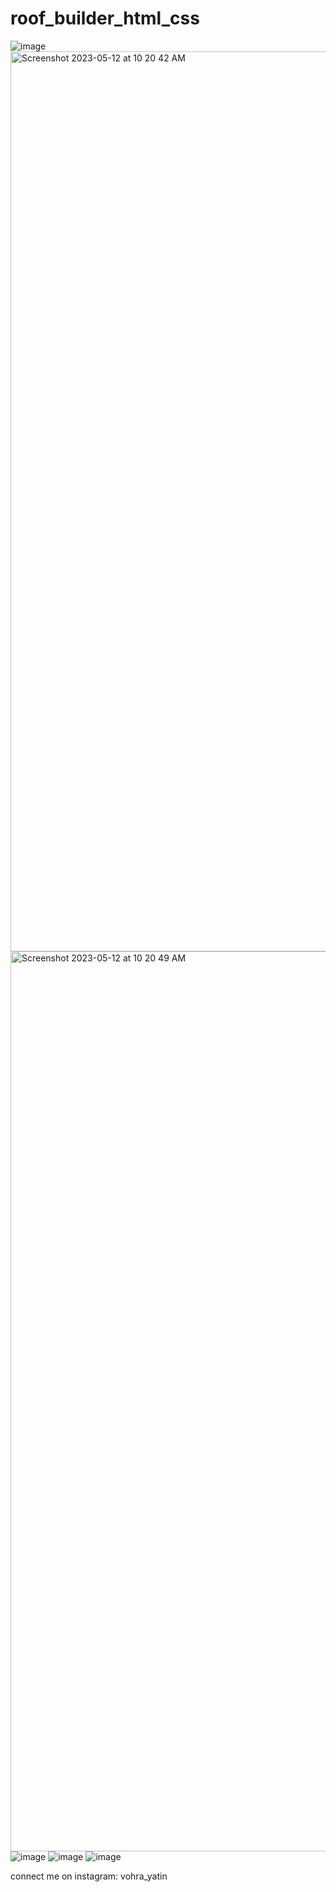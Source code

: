 # roof_builder_html_css

![image](https://github.com/vohraaYatinn/roof_builder_html_css/assets/96340665/43b9f526-fa0e-49da-bed7-dde996988ed1)
<img width="1440" alt="Screenshot 2023-05-12 at 10 20 42 AM" src="https://github.com/vohraaYatinn/roof_builder_html_css/assets/96340665/977511fc-da66-4ab5-b93a-a38b9cf2eadf">
<img width="1440" alt="Screenshot 2023-05-12 at 10 20 49 AM" src="https://github.com/vohraaYatinn/roof_builder_html_css/assets/96340665/311cfa5b-e36e-4dba-9037-531bcd5b3c11">
![image](https://github.com/vohraaYatinn/roof_builder_html_css/assets/96340665/849014ea-95f1-465a-be44-91cbaa1fcc1a)
![image](https://github.com/vohraaYatinn/roof_builder_html_css/assets/96340665/d1ff69d4-09c9-4a4e-a5ec-655104da6ecc)
![image](https://github.com/vohraaYatinn/roof_builder_html_css/assets/96340665/261d0251-8bcf-418c-9da5-2e86d36c36ed)


connect me on
instagram: vohra_yatin
